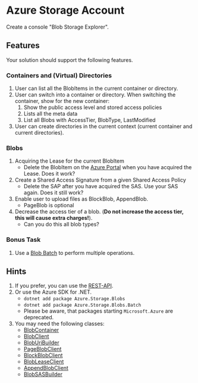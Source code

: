 # Azure Storage Account

Create a console "Blob Storage Explorer".

## Features
Your solution should support the following features.

### Containers and (Virtual) Directories
1. User can list all the BlobItems in the current container or directory.
2. User can switch into a container or directory. When switching the container, show for the new container:
    1. Show the public access level and stored access policies
    2. Lists all the meta data
    3. List all Blobs with AccessTier, BlobType, LastModified
3. User can create directories in the current context (current container and current directories).

### Blobs
1. Acquiring the Lease for the current BlobItem
    * Delete the BlobItem on the [Azure Portal](https://portal.azure.com) when you have acquired the Lease. Does it work?
2. Create a Shared Access Signature from a given Shared Access Policy
    * Delete the SAP after you have acquired the SAS. Use your SAS again. Does it still work?
3. Enable user to upload files as BlockBlob, AppendBlob.
    *  PageBlob is optional 
4. Decrease the access tier of a blob. (**Do not increase the access tier, this will cause extra charges!**).
    * Can you do this all blob types?

### Bonus Task
1. Use a [Blob Batch](https://docs.microsoft.com/en-us/rest/api/storageservices/blob-batch) to perform multiple operations.

## Hints
1. If you prefer, you can use the [REST-API]( https://docs.microsoft.com/en-us/rest/api/storageservices/blob-service-rest-api).
2. Or use the Azure SDK for .NET.
    * `dotnet add package Azure.Storage.Blobs`
    * `dotnet add package Azure.Storage.Blobs.Batch`
    * Please be aware, that packages starting `Microsoft.Azure` are deprecated.
3. You may need the following classes:
    * [BlobContainer](https://docs.microsoft.com/en-us/dotnet/api/azure.storage.blobs.blobcontainerclient?view=azure-dotnet)
    * [BlobClient](https://docs.microsoft.com/en-us/dotnet/api/azure.storage.blobs.blobclient?view=azure-dotnet)
    * [BlobUriBuilder](https://docs.microsoft.com/en-us/dotnet/api/azure.storage.blobs.bloburibuilder?view=azure-dotnet)
    * [PageBlobClient](https://docs.microsoft.com/en-us/dotnet/api/azure.storage.blobs.specialized.pageblobclient?view=azure-dotnet)
    * [BlockBlobClient](https://docs.microsoft.com/en-us/dotnet/api/azure.storage.blobs.specialized.blockblobclient?view=azure-dotnet)
    * [BlobLeaseClient](https://docs.microsoft.com/en-us/dotnet/api/azure.storage.blobs.specialized.blobleaseclient?view=azure-dotnet)
    * [AppendBlobClient](https://docs.microsoft.com/en-us/dotnet/api/azure.storage.blobs.specialized.appendblobclient?view=azure-dotnet)
    * [BlobSASBuilder](https://docs.microsoft.com/en-us/dotnet/api/azure.storage.sas.blobsasbuilder?view=azure-dotnet)